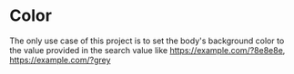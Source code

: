 # Color

The only use case of this project is to set the body's background color to the value provided in the search value like https://example.com/?8e8e8e, https://example.com/?grey
